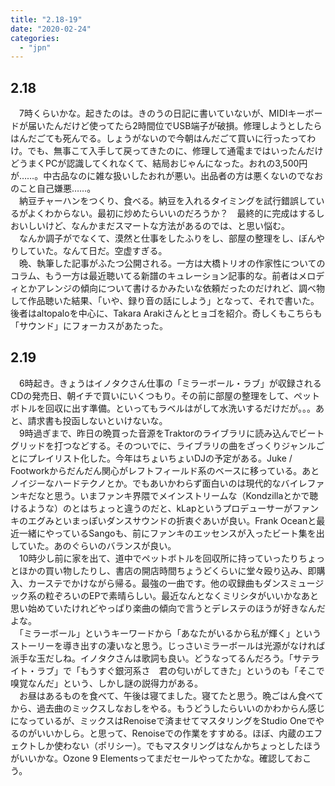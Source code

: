 ```yaml
---
title: "2.18-19"
date: "2020-02-24"
categories: 
  - "jpn"
---
```


## 2.18

　7時くらいかな。起きたのは。きのうの日記に書いていないが、MIDIキーボードが届いたんだけど使ってたら2時間位でUSB端子が破損。修理しようとしたらはんだごても死んでる。しょうがないので今朝はんだごて買いに行ったってわけ。でも、無事こて入手して戻ってきたのに、修理して通電まではいったんだけどうまくPCが認識してくれなくて、結局おじゃんになった。おれの3,500円が……。中古品なのに雑な扱いしたおれが悪い。出品者の方は悪くないのでなおのこと自己嫌悪……。  
　納豆チャーハンをつくり、食べる。納豆を入れるタイミングを試行錯誤しているがよくわからない。最初に炒めたらいいのだろうか？　最終的に完成はするしおいしいけど、なんかまだスマートな方法があるのでは、と思い悩む。  
　なんか調子がでなくて、漠然と仕事をしたふりをし、部屋の整理をし、ぼんやりしていた。なんて日だ。空虚すぎる。  
　晩、執筆した記事がふたつ公開される。一方は大橋トリオの作家性についてのコラム、もう一方は最近聴いてる新譜のキュレーション記事的な。前者はメロディとかアレンジの傾向について書けるかみたいな依頼だったのだけれど、調べ物して作品聴いた結果、「いや、録り音の話にしよう」となって、それで書いた。後者はaltopaloを中心に、Takara Arakiさんとヒョゴを紹介。奇しくもこちらも「サウンド」にフォーカスがあたった。

## 2.19

　6時起き。きょうはイノタクさん仕事の「ミラーボール・ラブ」が収録されるCDの発売日、朝イチで買いにいくつもり。その前に部屋の整理をして、ペットボトルを回収に出す準備。といってもラベルはがして水洗いするだけだが。。。あと、請求書も投函しないといけないな。  
　9時過ぎまで、昨日の晩買った音源をTraktorのライブラリに読み込んでビートグリッドを打つなどする。そのついでに、ライブラリの曲をざっくりジャンルごとにプレイリスト化した。今年はちょいちょいDJの予定がある。Juke / Footworkからだんだん関心がレフトフィールド系のベースに移っている。あとノイジーなハードテクノとか。でもあいかわらず面白いのは現代的なバイレファンキだなと思う。いまファンキ界隈でメインストリームな（Kondzillaとかで聴けるような）のとはちょっと違うのだと、kLapというプロデューサーがファンキのエグみといまっぽいダンスサウンドの折衷ぐあいが良い。Frank Oceanと最近一緒にやっているSangoも、前にファンキのエッセンスが入ったビート集を出していた。あのぐらいのバランスが良い。  
　10時少し前に家を出て、道中でペットボトルを回収所に持っていったりちょっとほかの買い物したりし、書店の開店時間ちょうどくらいに堂々殴り込み、即購入、カーステでかけながら帰る。最強の一曲です。他の収録曲もダンスミュージック系の粒ぞろいのEPで素晴らしい。最近なんとなくミリシタがいいかなあと思い始めていたけれどやっぱり楽曲の傾向で言うとデレステのほうが好きなんだよな。  
　「ミラーボール」というキーワードから「あなたがいるから私が輝く」というストーリーを導き出すの凄いなと思う。じっさいミラーボールは光源がなければ派手な玉だしね。イノタクさんは歌詞も良い。どうなってるんだろう。「サテライト・ラブ」で「もうすぐ銀河系さ　君の匂いがしてきた」というのも「そこで嗅覚なんだ」という、しかし謎の説得力がある。  
　お昼はあるものを食べて、午後は寝てました。寝てたと思う。晩ごはん食べてから、過去曲のミックスしなおしをやる。もうどうしたらいいのかわからん感じになっているが、ミックスはRenoiseで済ませてマスタリングをStudio Oneでやるのがいいかしら。と思って、Renoiseでの作業をすすめる。ほぼ、内蔵のエフェクトしか使わない（ポリシー）。でもマスタリングはなんかちょっとしたほうがいいかな。Ozone 9 Elementsってまだセールやってたかな。確認しておこう。
